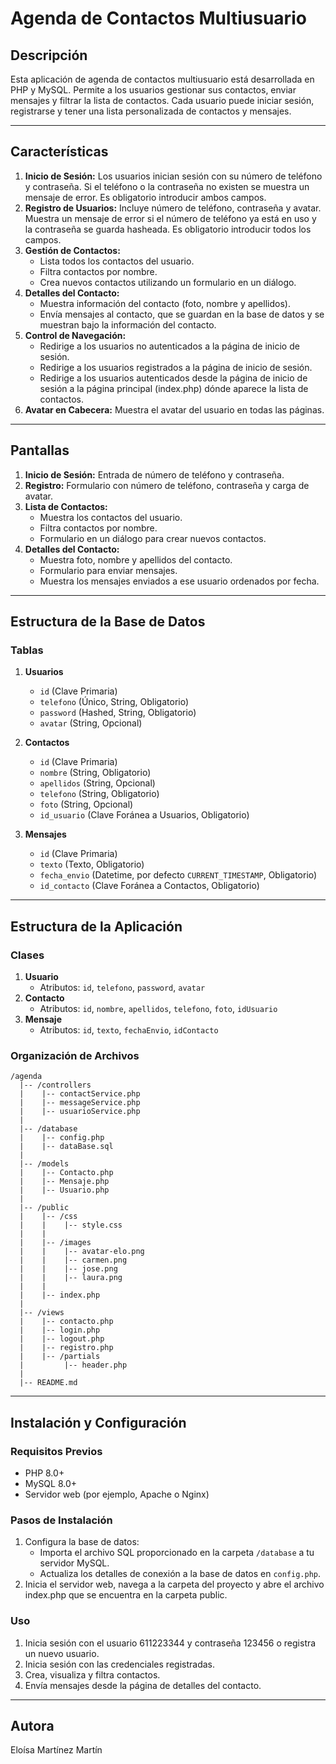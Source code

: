 # Agenda de Contactos Multiusuario

## **Descripción**
Esta aplicación de agenda de contactos multiusuario está desarrollada en PHP y MySQL. Permite a los usuarios gestionar sus contactos, enviar mensajes y filtrar la lista de contactos. Cada usuario puede iniciar sesión, registrarse y tener una lista personalizada de contactos y mensajes.

---

## **Características**
1. **Inicio de Sesión:** Los usuarios inician sesión con su número de teléfono y contraseña. Si el teléfono o la contraseña no existen se muestra un mensaje de error. Es obligatorio introducir ambos campos.
2. **Registro de Usuarios:** Incluye número de teléfono, contraseña y avatar. Muestra un mensaje de error si el número de teléfono ya está en uso y la contraseña se guarda hasheada. Es obligatorio introducir todos los campos.
3. **Gestión de Contactos:**
    - Lista todos los contactos del usuario.
    - Filtra contactos por nombre.
    - Crea nuevos contactos utilizando un formulario en un diálogo.
4. **Detalles del Contacto:**
    - Muestra información del contacto (foto, nombre y apellidos).
    - Envía mensajes al contacto, que se guardan en la base de datos y se muestran bajo la información del contacto.
5. **Control de Navegación:**
    - Redirige a los usuarios no autenticados a la página de inicio de sesión.
    - Redirige a los usuarios registrados a la página de inicio de sesión.
    - Redirige a los usuarios autenticados desde la página de inicio de sesión a la página principal (index.php) dónde aparece la lista de contactos.
6. **Avatar en Cabecera:** Muestra el avatar del usuario en todas las páginas.

---

## **Pantallas**
1. **Inicio de Sesión:** Entrada de número de teléfono y contraseña.
2. **Registro:** Formulario con número de teléfono, contraseña y carga de avatar.
3. **Lista de Contactos:**
    - Muestra los contactos del usuario.
    - Filtra contactos por nombre.
    - Formulario en un diálogo para crear nuevos contactos.
4. **Detalles del Contacto:**
    - Muestra foto, nombre y apellidos del contacto.
    - Formulario para enviar mensajes.
    - Muestra los mensajes enviados a ese usuario ordenados por fecha.

---

## **Estructura de la Base de Datos**

### Tablas
1. **Usuarios**
    - `id` (Clave Primaria)
    - `telefono` (Único, String, Obligatorio)
    - `password` (Hashed, String, Obligatorio)
    - `avatar` (String, Opcional)

2. **Contactos**
    - `id` (Clave Primaria)
    - `nombre` (String, Obligatorio)
    - `apellidos` (String, Opcional)
    - `telefono` (String, Obligatorio)
    - `foto` (String, Opcional)
    - `id_usuario` (Clave Foránea a Usuarios, Obligatorio)

3. **Mensajes**
    - `id` (Clave Primaria)
    - `texto` (Texto, Obligatorio)
    - `fecha_envio` (Datetime, por defecto `CURRENT_TIMESTAMP`, Obligatorio)
    - `id_contacto` (Clave Foránea a Contactos, Obligatorio)


---

## **Estructura de la Aplicación**

### **Clases**
1. **Usuario**
    - Atributos: `id`, `telefono`, `password`, `avatar`
2. **Contacto**
    - Atributos: `id`, `nombre`, `apellidos`, `telefono`, `foto`, `idUsuario`
3. **Mensaje**
    - Atributos: `id`, `texto`, `fechaEnvio`, `idContacto`

### **Organización de Archivos**
```
/agenda
  |-- /controllers
  |    |-- contactService.php
  |    |-- messageService.php
  |    |-- usuarioService.php
  |
  |-- /database
  |    |-- config.php
  |    |-- dataBase.sql
  |
  |-- /models
  |    |-- Contacto.php
  |    |-- Mensaje.php
  |    |-- Usuario.php
  |
  |-- /public
  |    |-- /css
  |    |    |-- style.css
  |    |
  |    |-- /images
  |    |    |-- avatar-elo.png
  |    |    |-- carmen.png
  |    |    |-- jose.png
  |    |    |-- laura.png
  |    |
  |    |-- index.php
  |
  |-- /views
  |    |-- contacto.php
  |    |-- login.php
  |    |-- logout.php
  |    |-- registro.php
  |    |-- /partials
  |         |-- header.php
  |
  |-- README.md
```

---

## **Instalación y Configuración**

### **Requisitos Previos**
- PHP 8.0+
- MySQL 8.0+
- Servidor web (por ejemplo, Apache o Nginx)

### **Pasos de Instalación**
1. Configura la base de datos:
    - Importa el archivo SQL proporcionado en la carpeta `/database` a tu servidor MySQL.
    - Actualiza los detalles de conexión a la base de datos en `config.php`.
3. Inicia el servidor web, navega a la carpeta del proyecto y abre el archivo index.php que se encuentra en la carpeta public.


### **Uso**
1. Inicia sesión con el usuario 611223344 y contraseña 123456 o registra un nuevo usuario.
2. Inicia sesión con las credenciales registradas.
3. Crea, visualiza y filtra contactos.
4. Envía mensajes desde la página de detalles del contacto.

---

## **Autora**
Eloísa Martínez Martín
